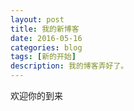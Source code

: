 ```yaml
---
layout: post
title: 我的新博客
date: 2016-05-16
categories: blog
tags: [新的开始]
description: 我的博客弄好了。
---
```


欢迎你的到来








